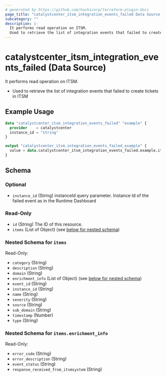 ```yaml
---
# generated by https://github.com/hashicorp/terraform-plugin-docs
page_title: "catalystcenter_itsm_integration_events_failed Data Source - terraform-provider-catalystcenter"
subcategory: ""
description: |-
  It performs read operation on ITSM.
  Used to retrieve the list of integration events that failed to create tickets in ITSM
---
```


# catalystcenter_itsm_integration_events_failed (Data Source)

It performs read operation on ITSM.

- Used to retrieve the list of integration events that failed to create tickets in ITSM

## Example Usage

```terraform
data "catalystcenter_itsm_integration_events_failed" "example" {
  provider    = catalystcenter
  instance_id = "string"
}

output "catalystcenter_itsm_integration_events_failed_example" {
  value = data.catalystcenter_itsm_integration_events_failed.example.items
}
```

<!-- schema generated by tfplugindocs -->
## Schema

### Optional

- `instance_id` (String) instanceId query parameter. Instance Id of the failed event as in the Runtime Dashboard

### Read-Only

- `id` (String) The ID of this resource.
- `items` (List of Object) (see [below for nested schema](#nestedatt--items))

<a id="nestedatt--items"></a>
### Nested Schema for `items`

Read-Only:

- `category` (String)
- `description` (String)
- `domain` (String)
- `enrichment_info` (List of Object) (see [below for nested schema](#nestedobjatt--items--enrichment_info))
- `event_id` (String)
- `instance_id` (String)
- `name` (String)
- `severity` (String)
- `source` (String)
- `sub_domain` (String)
- `timestamp` (Number)
- `type` (String)

<a id="nestedobjatt--items--enrichment_info"></a>
### Nested Schema for `items.enrichment_info`

Read-Only:

- `error_code` (String)
- `error_description` (String)
- `event_status` (String)
- `response_received_from_itsmsystem` (String)
